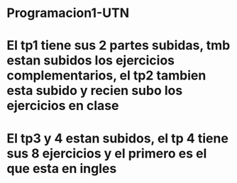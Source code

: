 # Programacion1-UTN
# El tp1 tiene sus 2 partes subidas, tmb estan subidos los ejercicios complementarios, el tp2 tambien esta subido y recien subo los ejercicios en clase
# El tp3 y 4 estan subidos, el tp 4 tiene sus 8 ejercicios y el primero es el que esta en ingles
